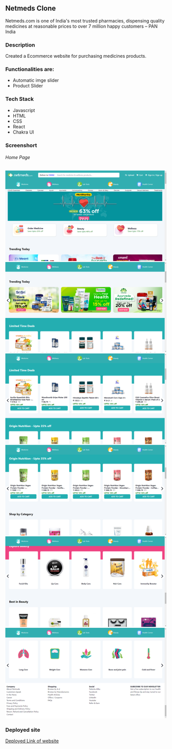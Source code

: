 
 ## Netmeds Clone
 
Netmeds.com is one of India's most trusted pharmacies, dispensing quality medicines at reasonable prices to over 7 million happy customers – PAN India

### Description

Created a Ecommerce website for purchasing medicines products.

### Functionalities are:

* Automatic imge slider
* Product Slider

### Tech Stack

* Javascript
* HTML
* CSS
* React
* Chakra UI


### Screenshort


###### Home Page
![Screenshot (1)](https://github.com/ImDebabrata/Github-Project-Image/blob/main/Netmeds/home1.png?raw=true)
![Screenshot (2)](https://github.com/ImDebabrata/Github-Project-Image/blob/main/Netmeds/home2.png?raw=true)
![Screenshot (3)](https://github.com/ImDebabrata/Github-Project-Image/blob/main/Netmeds/home3.png?raw=true)
![Screenshot (4)](https://github.com/ImDebabrata/Github-Project-Image/blob/main/Netmeds/home4.png?raw=true)
![Screenshot (5)](https://github.com/ImDebabrata/Github-Project-Image/blob/main/Netmeds/home5.png?raw=true)
![Screenshot (6)](https://github.com/ImDebabrata/Github-Project-Image/blob/main/Netmeds/home6.png?raw=true)



### Deployed site

[Deployed Link of website](https://imdebabrata-netmeds.netlify.app/)
